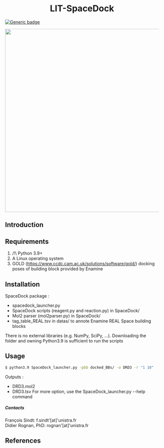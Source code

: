 <h1 align="center">LIT-SpaceDock</h1>  

[![Generic badge](https://img.shields.io/badge/version-1.0.0-blue.svg)](https://shields.io/)  

<p align="center">
<img src="https://github.com/litfsindt/spacedock/blob/dc7f6994b584a5a7657549023677f6bcebe78eaf/docs/images/SpaceDock_illus.png" width="600" />
</p>

## Introduction

## Requirements
1. /!\ Python 3.9+
2. A Linux operating system
3. GOLD (https://www.ccdc.cam.ac.uk/solutions/software/gold/) docking poses of building block provided by Enamine

## Installation
SpaceDock package :
- spacedock_launcher.py 
- SpaceDock scripts (reagent.py and reaction.py) in SpaceDock/
- Mol2 parser (mol2parser.py) in SpaceDock/
- tag_table_REAL.tsv in datas/ to annote Enamine REAL Space building blocks

There is no external libraries (e.g. NumPy, SciPy, ...).
Downloading the folder and owning Python3.9 is sufficient to run the scripts

## Usage

``` bash
$ python3.9 SpaceDock_launcher.py -pbb docked_BBs/ -o DRD3 -r "1 10"
```
Outputs :
- DRD3.mol2
- DRD3.tsv
For more option, use the SpaceDock_launcher.py --help command

##### Contacts
François Sindt: f.sindt'[at]'unistra.fr  
Didier Rognan, PhD: rognan'[at]'unistra.fr

## References
